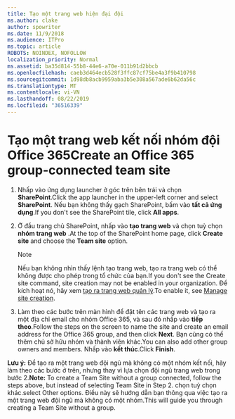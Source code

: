```yaml
---
title: Tạo một trang web hiện đại đội
ms.author: clake
author: spowriter
ms.date: 11/9/2018
ms.audience: ITPro
ms.topic: article
ROBOTS: NOINDEX, NOFOLLOW
localization_priority: Normal
ms.assetid: ba35d814-55b8-44e6-a70e-011b91d2bbcb
ms.openlocfilehash: caeb3d464ecb528f3ffc87cf75be4a3f9b410798
ms.sourcegitcommit: 1d98db8acb9959aba3b5e308a567ade6b62da56c
ms.translationtype: MT
ms.contentlocale: vi-VN
ms.lasthandoff: 08/22/2019
ms.locfileid: "36516339"
---
```

# <a name="create-an-office-365-group-connected-team-site"></a><span data-ttu-id="3dc76-102">Tạo một trang web kết nối nhóm đội Office 365</span><span class="sxs-lookup"><span data-stu-id="3dc76-102">Create an Office 365 group-connected team site</span></span>

1. <span data-ttu-id="3dc76-103">Nhấp vào ứng dụng launcher ở góc trên bên trái và chọn **SharePoint**.</span><span class="sxs-lookup"><span data-stu-id="3dc76-103">Click the app launcher in the upper-left corner and select **SharePoint**.</span></span> <span data-ttu-id="3dc76-104">Nếu bạn không thấy gạch SharePoint, bấm vào **tất cả ứng dụng**.</span><span class="sxs-lookup"><span data-stu-id="3dc76-104">If you don't see the SharePoint tile, click **All apps**.</span></span>
    
2. <span data-ttu-id="3dc76-105">Ở đầu trang chủ SharePoint, nhấp vào **tạo trang web** và chọn tuỳ chọn **nhóm trang web** .</span><span class="sxs-lookup"><span data-stu-id="3dc76-105">At the top of the SharePoint home page, click **Create site** and choose the **Team site** option.</span></span> 
    
    > [!NOTE]
    > <span data-ttu-id="3dc76-106">Nếu bạn không nhìn thấy lệnh tạo trang web, tạo ra trang web có thể không được cho phép trong tổ chức của bạn.</span><span class="sxs-lookup"><span data-stu-id="3dc76-106">If you don't see the Create site command, site creation may not be enabled in your organization.</span></span> <span data-ttu-id="3dc76-107">Để kích hoạt nó, hãy xem [tạo ra trang web quản lý](https://go.microsoft.com/fwlink/?linkid=2009644).</span><span class="sxs-lookup"><span data-stu-id="3dc76-107">To enable it, see [Manage site creation](https://go.microsoft.com/fwlink/?linkid=2009644).</span></span> 
  
3. <span data-ttu-id="3dc76-108">Làm theo các bước trên màn hình để đặt tên các trang web và tạo ra một địa chỉ email cho nhóm Office 365, và sau đó nhấp vào **tiếp theo**.</span><span class="sxs-lookup"><span data-stu-id="3dc76-108">Follow the steps on the screen to name the site and create an email address for the Office 365 group, and then click **Next**.</span></span> <span data-ttu-id="3dc76-109">Bạn cũng có thể thêm chủ sở hữu nhóm và thành viên khác.</span><span class="sxs-lookup"><span data-stu-id="3dc76-109">You can also add other group owners and members.</span></span> <span data-ttu-id="3dc76-110">Nhấp vào **kết thúc**.</span><span class="sxs-lookup"><span data-stu-id="3dc76-110">Click **Finish**.</span></span>
  
 <span data-ttu-id="3dc76-111">**Lưu ý:** Để tạo ra một trang web đội ngũ mà không có một nhóm kết nối, hãy làm theo các bước ở trên, nhưng thay vì lựa chọn đội ngũ trang web trong bước 2.</span><span class="sxs-lookup"><span data-stu-id="3dc76-111">**Note:** To create a Team Site without a group connected, follow the steps above, but instead of selecting Team Site in Step 2.</span></span> <span data-ttu-id="3dc76-112">chọn tuỳ chọn khác.</span><span class="sxs-lookup"><span data-stu-id="3dc76-112">select Other options.</span></span> <span data-ttu-id="3dc76-113">Điều này sẽ hướng dẫn bạn thông qua việc tạo ra một trang web đội ngũ mà không có một nhóm.</span><span class="sxs-lookup"><span data-stu-id="3dc76-113">This will guide you through creating a Team Site without a group.</span></span> 
    

